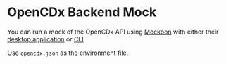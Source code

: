# OpenCDx Backend Mock

You can run a mock of the OpenCDx API using [Mockoon](https://mockoon.com/) with either their [desktop application](https://mockoon.com/download/#download-section) or [CLI](https://github.com/mockoon/mockoon/tree/main/packages/cli#installation)

Use `opencdx.json` as the environment file.